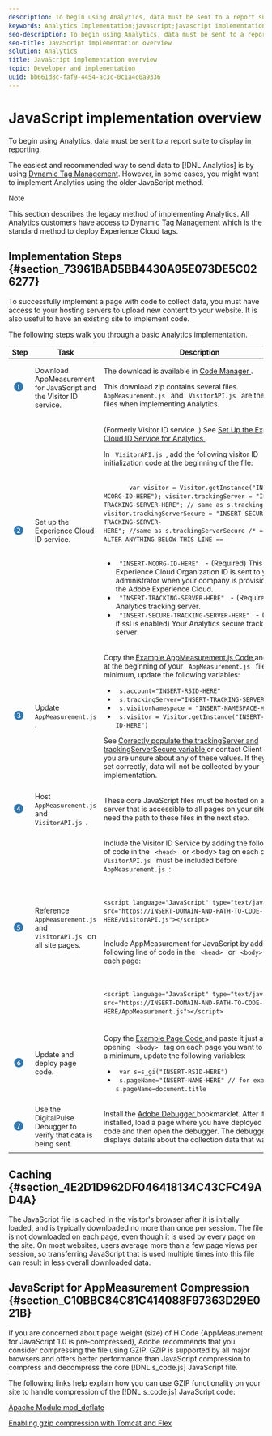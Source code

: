 ```yaml
---
description: To begin using Analytics, data must be sent to a report suite to display in reporting.
keywords: Analytics Implementation;javascript;javascript implementation;appmeasurement;download appmeasurement;Experience Cloud id service;visitorapi.js;caching;appmeasurement compression
seo-description: To begin using Analytics, data must be sent to a report suite to display in reporting.
seo-title: JavaScript implementation overview
solution: Analytics
title: JavaScript implementation overview
topic: Developer and implementation
uuid: bb661d8c-faf9-4454-ac3c-0c1a4c0a9336
---
```


# JavaScript implementation overview

To begin using Analytics, data must be sent to a report suite to display in reporting.

The easiest and recommended way to send data to [!DNL Analytics] is by using [Dynamic Tag Management](../../implement/c-implement-with-dtm/dtm-implementation-overview.md). However, in some cases, you might want to implement Analytics using the older JavaScript method.

>[!NOTE]
>
>This section describes the legacy method of implementing Analytics. All Analytics customers have access to [Dynamic Tag Management](https://marketing.adobe.com/resources/help/en_US/dtm/) which is the standard method to deploy Experience Cloud tags.

## Implementation Steps {#section_73961BAD5BB4430A95E073DE5C026277}

To successfully implement a page with code to collect data, you must have access to your hosting servers to upload new content to your website. It is also useful to have an existing site to implement code.

The following steps walk you through a basic Analytics implementation. 

<table id="table_1683413EA0E34DBC9291832647B68E96"> 
 <thead> 
  <tr> 
   <th colname="col01" class="entry"> Step </th> 
   <th colname="col1" class="entry"> Task </th> 
   <th colname="col2" class="entry"> Description </th> 
  </tr> 
 </thead>
 <tbody> 
  <tr> 
   <td colname="col01"> <img  src="assets/step1_icon.png" id="image_21F30BBFC0A249F8B0E1A50EBBEED77D" /> </td> 
   <td colname="col1"> Download AppMeasurement for JavaScript and the Visitor ID service. </td> 
   <td colname="col2"> <p>The download is available in <a href="https://marketing.adobe.com/resources/help/en_US/reference/?f=code_manager_admin" format="http" scope="external"> Code Manager </a>. </p> <p>This download zip contains several files. <code> AppMeasurement.js </code> and <code> VisitorAPI.js </code> are the relevant files when implementing Analytics. </p> </td> 
  </tr> 
  <tr> 
   <td colname="col01"> <img  src="assets/step2_icon.png" id="image_02CFDC007BF1486AA312698EBFFA79F7" /> </td> 
   <td colname="col1"> Set up the Experience Cloud ID service. </td> 
   <td colname="col2"> <p>(Formerly <span class="term"> Visitor ID service </span>.) See <a href="https://marketing.adobe.com/resources/help/en_US/mcvid/mcvid-setup-analytics.html" format="https" scope="external"> Set Up the Experience Cloud ID Service for Analytics </a>. </p> 
    <draft-comment> 
     <p>In <code> VisitorAPI.js </code>, add the following visitor ID initialization code at the beginning of the file: </p> 
     <code class="syntax javascript">
       var&nbsp;visitor&nbsp;=&nbsp;Visitor.getInstance("INSERT-MCORG-ID-HERE"); visitor.trackingServer&nbsp;=&nbsp;"INSERT-TRACKING-SERVER-HERE";&nbsp;//&nbsp;same&nbsp;as&nbsp;s.trackingServer visitor.trackingServerSecure&nbsp;=&nbsp;"INSERT-SECURE-TRACKING-SERVER-HERE";&nbsp;//same&nbsp;as&nbsp;s.trackingServerSecure /* == DO NOT ALTER ANYTHING BELOW THIS LINE ==
     </code> 
     <ul id="ul_769BA118CC244308A805079C2CBECC12"> 
      <li id="li_D366EBDE24CB433EA523DB228CB2FAF1"> <code> "INSERT-MCORG-ID-HERE" </code> - (Required) This Adobe Experience Cloud Organization ID is sent to your administrator when your company is provisioned for the Adobe Experience Cloud. </li> 
      <li id="li_4F9704A6A6EA4334A3758F99B8D67C9D"> <code> "INSERT-TRACKING-SERVER-HERE" </code> - (Required) Your Analytics tracking server. </li> 
      <li id="li_C578420458D649228E54D9809AF62627"> <code> "INSERT-SECURE-TRACKING-SERVER-HERE" </code> - (Required if ssl is enabled) Your Analytics secure tracking server. </li> 
     </ul> 
    </draft-comment> </td> 
  </tr> 
  <tr> 
   <td colname="col01"> <img  src="assets/step3_icon.png" id="image_76B61DEABE3849CCB39135FDD7399EAA" /> </td> 
   <td colname="col1"> Update <code> AppMeasurement.js </code>. </td> 
   <td colname="col2"> <p>Copy the <a href="../../implement/js-implementation/appmeasure-mjs-pagecode.md#section_4351543F2D6049218E18B48769D471E2" format="dita" scope="local"> Example AppMeasurement.js Code </a> and paste it at the beginning of your <code> AppMeasurement.js </code> file. At a minimum, update the following variables: </p> 
    <ul id="ul_62FA640BD2604E589650A92158272615"> 
     <li id="li_54E56B483B3A416EA27D7B540D60E39F"> <code> s.account="INSERT-RSID-HERE" </code> </li> 
     <li id="li_00A958289BB045379B436F13287E03D5"> <code> s.trackingServer="INSERT-TRACKING-SERVER-HERE" </code> </li> 
     <li id="li_C0779ADF780440ED876236AEB1FB5DCC"> <code> s.visitorNamespace = "INSERT-NAMESPACE-HERE" </code> </li> 
     <li id="li_93072B656C134D8C89195B7F2D7D8F05"> <code> s.visitor = Visitor.getInstance("INSERT-MCORG-ID-HERE") </code> </li> 
    </ul> <p> See <a href="https://helpx.adobe.com/analytics/kb/determining-data-center.html" format="https" scope="external"> Correctly populate the trackingServer and trackingServerSecure variable </a> or contact Client Care if you are unsure about any of these values. If they are not set correctly, data will not be collected by your implementation. </p> </td> 
  </tr> 
  <tr> 
   <td colname="col01"> <img  src="assets/step4_icon.png" id="image_B255E5EAE7BB43FC946D0E9DFCA83003" /> </td> 
   <td colname="col1"> Host <code> AppMeasurement.js </code> and <code> VisitorAPI.js </code>. </td> 
   <td colname="col2"> <p>These core JavaScript files must be hosted on a web server that is accessible to all pages on your site. You need the path to these files in the next step. </p> </td> 
  </tr> 
  <tr> 
   <td colname="col01"> <img  src="assets/step5_icon.png" id="image_844E896941E2489A943BE10AD710ED36" /> </td> 
   <td colname="col1"> Reference <code> AppMeasurement.js </code> and <code> VisitorAPI.js </code> on all site pages. </td> 
   <td colname="col2"> <p> Include the Visitor ID Service by adding the following line of code in the <code> &lt;head&gt; </code> or &lt;body&gt; tag on each page. <code> VisitorAPI.js </code> must be included before <code> AppMeasurement.js </code>: </p> 
    <code class="syntax html">
      &lt;script&nbsp;language="JavaScript"&nbsp;type="text/javascript"&nbsp; src="https://INSERT-DOMAIN-AND-PATH-TO-CODE-HERE/VisitorAPI.js"&gt;&lt;/script&gt; 
    </code> <p> Include AppMeasurement for JavaScript by adding the following line of code in the <code> &lt;head&gt; </code> or <code> &lt;body&gt; </code> tag on each page: </p> 
    <code class="syntax html">
      &lt;script&nbsp;language="JavaScript"&nbsp;type="text/javascript"&nbsp; src="https://INSERT-DOMAIN-AND-PATH-TO-CODE-HERE/AppMeasurement.js"&gt;&lt;/script&gt; 
    </code> </td> 
  </tr> 
  <tr> 
   <td colname="col01"> <img  src="assets/step6_icon.png" id="image_1C4293CA98F04EE2ADA69EAB95BDE8B1" /> </td> 
   <td colname="col1"> Update and deploy page code. </td> 
   <td colname="col2"> <p>Copy the <a href="../../implement/js-implementation/appmeasure-mjs-pagecode.md#section_042412C29CC249E298F19B2BC2F43CE7" format="dita" scope="local"> Example Page Code </a> and paste it just after the opening <code> &lt;body&gt; </code> tag on each page you want to track. At a minimum, update the following variables: </p> 
    <ul id="ul_29200A6E8DA14386BDA242AD8B270FEB"> 
     <li id="li_FB24D2CB9241401A83BD13EE342A7810"> <code> var s=s_gi("INSERT-RSID-HERE") </code> </li> 
     <li id="li_463A35BA06CC4618B4AF17CD7E83AED5"> <code> s.pageName="INSERT-NAME-HERE" // for example, s.pageName=document.title </code> </li> 
    </ul> </td> 
  </tr> 
  <tr> 
   <td colname="col01"> <img  src="assets/step7_icon.png" id="image_A423CBF386AF4E5986E8CBB6E31CD3E5" /> </td> 
   <td colname="col1"> Use the DigitalPulse Debugger to verify that data is being sent. </td> 
   <td colname="col2"> <p>Install the <a href="../../implement/impl-testing/debugger.md#concept_B26FFE005EDD4E0FACB3117AE3E95AA2" format="dita" scope="local"> Adobe Debugger </a> bookmarklet. After it is installed, load a page where you have deployed page code and then open the debugger. The debugger displays details about the collection data that was sent. </p> </td> 
  </tr> 
 </tbody> 
</table>

## Caching {#section_4E2D1D962DF046418134C43CFC49AD4A}

The JavaScript file is cached in the visitor's browser after it is initially loaded, and is typically downloaded no more than once per session. The file is not downloaded on each page, even though it is used by every page on the site. On most websites, users average more than a few page views per session, so transferring JavaScript that is used multiple times into this file can result in less overall downloaded data.

## JavaScript for AppMeasurement Compression {#section_C10BBC84C81C414088F97363D29E021B}

If you are concerned about page weight (size) of H Code (AppMeasurement for JavaScript 1.0 is pre-compressed), Adobe recommends that you consider compressing the file using GZIP. GZIP is supported by all major browsers and offers better performance than JavaScript compression to compress and decompress the core [!DNL s_code.js] JavaScript file.

The following links help explain how you can use GZIP functionality on your site to handle compression of the [!DNL s_code.js] JavaScript code:

[Apache Module mod_deflate](https://httpd.apache.org/docs/2.0/mod/mod_deflate.html)

[Enabling gzip compression with Tomcat and Flex](https://www.cubicleman.com/2007/04/06/enabling-gzip-compression-with-tomcat-and-flex/) 
